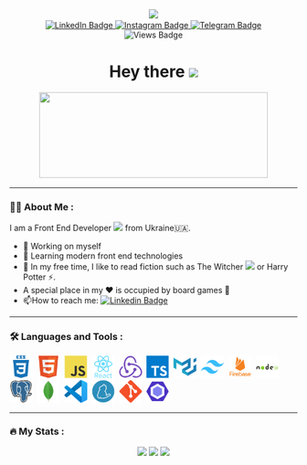 <div id="header" align="center">
  <img src="https://media.giphy.com/media/Y4ak9Ki2GZCbJxAnJD/giphy.gif" width="200"/>
  
  <div id="badges">
  <a href="https://www.linkedin.com/in/ihorcherniavskyi">
    <img src="https://img.shields.io/badge/LinkedIn-blue?style=for-the-badge&logo=linkedin&logoColor=white" alt="LinkedIn Badge"/>
  </a>
  <a href="https://www.instagram.com/f3anofficial">
    <img src="https://img.shields.io/badge/Instagram-white?style=for-the-badge&logo=instagram" alt="Instagram Badge"/>
  </a>
  <a href="https://t.me/f3anofficial">
    <img src="https://img.shields.io/badge/Telegram-blue?style=for-the-badge&logo=telegram&logoColor=white" alt="Telegram Badge"/>
  </a>
</div>
  <img src="https://komarev.com/ghpvc/?username=f3an&style=flat-square&color=blue" alt="Views Badge"/>
  
  <h1>
    Hey there
    <img src="https://media.giphy.com/media/hvRJCLFzcasrR4ia7z/giphy.gif" width="30px"/>
  </h1>

</div>


<div align="center" id="banner">
  <img src="https://media.giphy.com/media/eSwGh3YK54JKU/giphy.gif" width="400" height="150"/>
</div>


---
### 👨‍💻 About Me :
 I am a Front End Developer <img src="https://media.giphy.com/media/WUlplcMpOCEmTGBtBW/giphy.gif" width="30"> from Ukraine🇺🇦.
  - 🔭 Working on myself
  - 🌱 Learning modern front end technologies
  - 🗿 In my free time, I like to read fiction such as The Witcher <img src="https://i.pinimg.com/originals/3f/78/08/3f7808a419c74cd1eec609ce71b9fced.jpg" width="40"> or Harry Potter ⚡️.
  - A special place in my ❤️ is occupied by board games 🎲
  - :mailbox:How to reach me: [![Linkedin Badge](https://img.shields.io/badge/LinkedIn-blue?style=flat&logo=Linkedin&logoColor=white)](https://www.linkedin.com/in/ihorcherniavskyi)

---

### :hammer_and_wrench: Languages and Tools :
<div id="technologies">
  <img src="https://github.com/devicons/devicon/blob/master/icons/css3/css3-plain-wordmark.svg"  title="CSS3" alt="CSS" width="40" height="40"/>&nbsp;
  <img src="https://github.com/devicons/devicon/blob/master/icons/html5/html5-original.svg" title="HTML5" alt="HTML" width="40" height="40"/>&nbsp;
  <img src="https://github.com/devicons/devicon/blob/master/icons/javascript/javascript-original.svg" title="JavaScript" alt="JavaScript" width="40"    height="40"/>&nbsp;
  <img src="https://github.com/devicons/devicon/blob/master/icons/react/react-original-wordmark.svg" title="React" alt="React" width="40" height="40"/>&nbsp;
  <img src="https://github.com/devicons/devicon/blob/master/icons/redux/redux-original.svg" title="Redux" alt="Redux " width="40" height="40"/>&nbsp;
  <img src="https://github.com/devicons/devicon/blob/master/icons/typescript/typescript-original.svg" title="TypeScript" **alt="TypeScript" width="40" height="40"/>&nbsp;
  <img src="https://github.com/devicons/devicon/blob/master/icons/materialui/materialui-original.svg" title="Material UI" alt="Material UI" width="40" height="40"/>&nbsp;
  <img src="https://github.com/devicons/devicon/blob/master/icons/tailwindcss/tailwindcss-plain.svg" title="TailWindcss" **alt="TailWindcss" width="40" height="40"/>&nbsp;
  <img src="https://github.com/devicons/devicon/blob/master/icons/firebase/firebase-plain-wordmark.svg" title="Firebase" alt="Firebase" width="40" height="40"/>&nbsp;
  <img src="https://github.com/devicons/devicon/blob/master/icons/nodejs/nodejs-original-wordmark.svg" title="NodeJS" alt="NodeJS" width="40" height="40"/>&nbsp;
  <img src="https://github.com/devicons/devicon/blob/master/icons/postgresql/postgresql-original.svg" title="PostgreSQL" **alt="PostgreSQL" width="40" height="40"/>&nbsp;
  <img src="https://github.com/devicons/devicon/blob/master/icons/mongodb/mongodb-original.svg" title="MongoDB" **alt="MongoDB" width="40" height="40"/>&nbsp;
  <img src="https://github.com/devicons/devicon/blob/master/icons/vscode/vscode-original.svg" title="VScode" **alt="VSCode" width="40" height="40"/>&nbsp;
  <img src="https://github.com/devicons/devicon/blob/master/icons/yarn/yarn-original.svg" title="Yarn" **alt="Yarn" width="40" height="40"/>&nbsp;
  <img src="https://github.com/devicons/devicon/blob/master/icons/git/git-original.svg" title="Git" **alt="Git" width="40" height="40"/>&nbsp;
  <img src="https://github.com/devicons/devicon/blob/master/icons/eslint/eslint-original.svg" title="Eslint" **alt="Eslint" width="40" height="40"/>&nbsp;
</div>

---

### :fire: My Stats :
<div id="git-stats" align="center">
  <img src="http://github-readme-streak-stats.herokuapp.com?user=f3an&theme=dark&background=000000">
  <img src="https://github-readme-stats-git-masterrstaa-rickstaa.vercel.app/api?username=f3an&show_icons=true&theme=vision-friendly-dark">
  <img src="https://github-readme-stats-git-masterrstaa-rickstaa.vercel.app/api/top-langs/?username=f3an&layout=compact&theme=vision-friendly-dark">
</div>
